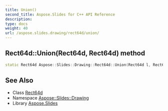 ```yaml
---
title: Union()
second_title: Aspose.Slides for C++ API Reference
description: 
type: docs
weight: 40
url: /aspose.slides.drawing/rect64d/union/
---
```

## Rect64d::Union(Rect64d, Rect64d) method




```cpp
static Rect64d Aspose::Slides::Drawing::Rect64d::Union(Rect64d l, Rect64d r)
```

## See Also

* Class [Rect64d](../)
* Namespace [Aspose::Slides::Drawing](../../)
* Library [Aspose.Slides](../../../)